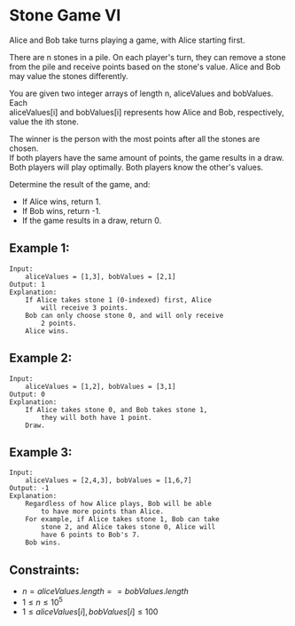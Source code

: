 # Stone Game VI

Alice and Bob take turns playing a game, with Alice starting first.

There are n stones in a pile. On each player's turn, they can remove a stone  
from the pile and receive points based on the stone's value. Alice and Bob  
may value the stones differently.

You are given two integer arrays of length n, aliceValues and bobValues. Each  
aliceValues[i] and bobValues[i] represents how Alice and Bob, respectively,  
value the ith stone.

The winner is the person with the most points after all the stones are chosen.  
If both players have the same amount of points, the game results in a draw.  
Both players will play optimally. Both players know the other's values.

Determine the result of the game, and:

* If Alice wins, return 1.
* If Bob wins, return -1.
* If the game results in a draw, return 0.

 

## Example 1:

    Input: 
        aliceValues = [1,3], bobValues = [2,1]
    Output: 1
    Explanation:
        If Alice takes stone 1 (0-indexed) first, Alice 
            will receive 3 points.
        Bob can only choose stone 0, and will only receive 
            2 points.
        Alice wins.

## Example 2:

    Input: 
        aliceValues = [1,2], bobValues = [3,1]
    Output: 0
    Explanation:
        If Alice takes stone 0, and Bob takes stone 1, 
            they will both have 1 point.
        Draw.
        
## Example 3:

    Input: 
        aliceValues = [2,4,3], bobValues = [1,6,7]
    Output: -1
    Explanation:
        Regardless of how Alice plays, Bob will be able 
            to have more points than Alice.
        For example, if Alice takes stone 1, Bob can take 
            stone 2, and Alice takes stone 0, Alice will 
            have 6 points to Bob's 7.
        Bob wins.

 

## Constraints:

* $n = aliceValues.length == bobValues.length$
* $1 \le n \le 10^5$
* $1 \le aliceValues[i], bobValues[i] \le 100$

